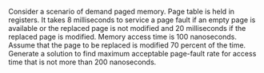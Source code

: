 Consider a scenario of demand paged memory. Page table is held in registers. It takes 8 milliseconds to service a page fault if an empty page is available or the replaced page is not modified and 20 milliseconds if the replaced page is modified. Memory access time is 100 nanoseconds. Assume that the page to be replaced is modified 70 percent of the time. Generate a solution to find maximum acceptable page-fault rate for access time that is not more than 200 nanoseconds.
